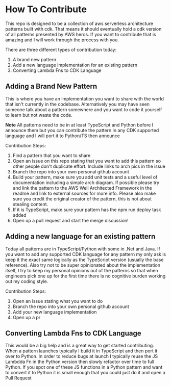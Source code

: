 # How To Contribute
This repo is designed to be a collection of aws serverless architecture patterns built with cdk. That means it should
eventually hold a cdk version of all patterns presented by AWS heros. If you want to contribute that is amazing and I will work through the process with you.

There are three different types of contribution today:
1. A brand new pattern
2. Add a new language implementation for an existing pattern
3. Converting Lambda Fns to CDK Language

## Adding a Brand New Pattern
This is where you have an implementation you want to share with the world that isn't currently in the codebase. Alternatively you may have seen someone talk about a pattern somewhere and you want to code it yourself to learn but not waste the code.

**Note** All patterns need to be in at least TypeScript and Python before I announce them but you can contribute the pattern in any CDK supported language and I will port it to Python/TS then announce

Contribution Steps:

1. Find a pattern that you want to share
2. Open an issue on this repo stating that you want to add this pattern so other people don't duplicate effort. Include links to arch pics in the issue
3. Branch the repo into your own personal github account
4. Build your pattern, make sure you add unit tests and a useful level of documentation including a simple arch diagram. If possible please try and link the pattern to the AWS Well Architected Framework in the readme and link to external sources for more info. Please also make sure you credit the original creator of the pattern, this is not about stealing content.
5. If it is TypeScript, make sure your pattern has the npm run deploy task added
6. Open up a pull request and start the merge discussion!

## Adding a new language for an existing pattern
Today all patterns are in TypeScript/Python with some in .Net and Java. If you want to add any supported CDK language for any pattern my only ask is keep it the exact same logically as the TypeScript version (usually the base reference). Also try not to be super opinionated about the implementation itself, I try to keep my personal opinions out of the patterns so that when engineers pick one up for the first time there is no cognitive burden working out my coding style.

Contribution Steps:

1. Open an issue stating what you want to do
2. Branch the repo into your own personal github account
3. Add your new language implementation
4. Open up a pr

## Converting Lambda Fns to CDK Language
This would be a big help and is a great way to get started contributing. When a pattern launches typically I build it in TypeScript and then port it over to Python. In order to reduce bugs at launch I typically reuse the JS Lambdda Fn in the Python version then slowly refactor over time to full Python. If you spot one of these JS functions in a Python pattern and want to convert it to Python it is small enough that you could just do it and open a Pull Request
